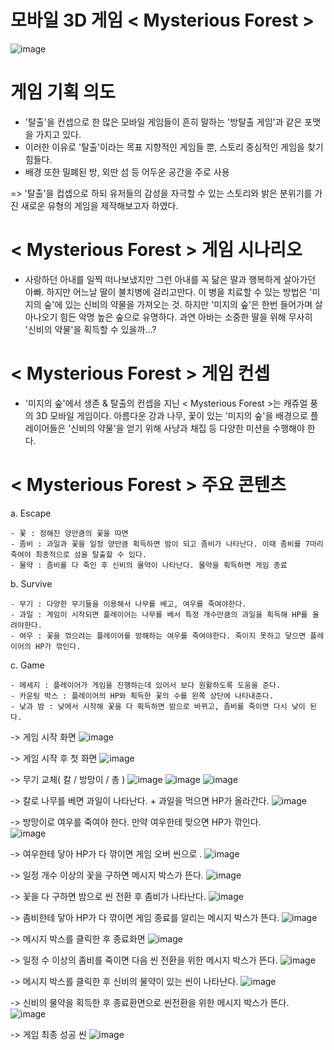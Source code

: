 # 모바일 3D 게임 < Mysterious Forest >
![image](https://user-images.githubusercontent.com/84313631/120946461-903ec300-c777-11eb-9e0b-cd53dc3c8b2c.png)


# 게임 기획 의도

- '탈출'을 컨셉으로 한 많은 모바일 게임들이 흔히 말하는 '방탈출 게임'과 같은 포맷을 가지고 있다.
- 이러한 이유로 '탈출'이라는 목표 지향적인 게임들 뿐, 스토리 중심적인 게임을 찾기 힘들다.
- 배경 또한 밀폐된 방, 외딴 섬 등 어두운 공간을 주로 사용
 
 => '탈출'을 컵셉으로 하되 유저들의 감성을 자극할 수 있는 스토리와 밝은 분위기를 가진 
    새로운 유형의 게임을 제작해보고자 하였다.
   
# < Mysterious Forest > 게임 시나리오

- 사랑하던 아내를 일찍 떠나보냈지만 그런 아내를 꼭 닮은 딸과 행복하게 살아가던 아빠. 하지만 어느날 딸이 불치병에 걸리고만다. 이 병을 치료할 수 있는 방법은 '미지의 숲'에 있는 신비의 약물을 가져오는 것.
하지만 '미지의 숲'은 한번 들어가며 살아나오기 힘든 악명 높은 숲으로 유명하다.
과연 아바는 소중한 딸을 위해 무사히 '신비의 약물'을 획득할 수 있을까...?


# < Mysterious Forest > 게임 컨셉

- '미지의 숲'에서 생존 &  탈출의 컨셉을 지닌 < Mysterious Forest >는 캐쥬얼 풍의 3D 모바일 게임이다.
   아름다운 강과 나무, 꽃이 있는 '미지의 숲'을 배경으로 플레이어들은 '신비의 약물'을 얻기 위해 사냥과 채집 등 다양한 미션을 수행해야 한다.
   
   
 # < Mysterious Forest > 주요 콘텐츠
   
   a. Escape
   
    - 꽃 : 정해진 양만큼의 꽃을 따면 
    - 좀비 : 과일과 꽃을 일정 양만큼 획득하면 밤이 되고 좀비가 나타난다. 이때 좀비를 7마리 죽여야 최종적으로 섬을 탈출할 수 있다.
    - 물약 : 좀비를 다 죽인 후 신비의 물약이 나타난다. 물약을 획득하면 게임 종료
    
  b. Survive
  
    - 무기 : 다양한 무기들을 이용해서 나무를 베고, 여우를 죽여야한다.
    - 과일 : 게임이 시작되면 플레이어는 나무를 베서 특정 개수만큼의 과일을 획득해 HP를 올려야한다.
    - 여우 : 꽃을 꺾으려는 플레이어를 방해하는 여우를 죽여야한다. 죽이지 못하고 닿으면 플레이어의 HP가 깎인다.
    
  c. Game
  
    - 메세지 : 플레이어가 게임을 진행하는데 있어서 보다 원활하도록 도움을 준다.
    - 카운팅 박스 : 플레이어의 HP와 획득한 꽃의 수를 왼쪽 상단에 나타내준다.
    - 낮과 밤 : 낮에서 시작해 꽃을 다 획득하면 밤으로 바뀌고, 좀비를 죽이면 다시 낮이 된다.
     
 
 -> 게임 시작 화면
 ![image](https://user-images.githubusercontent.com/84313631/120945808-62f11580-c775-11eb-8948-818e678d876f.png)


-> 게임 시작 후 첫 화면
![image](https://user-images.githubusercontent.com/84313631/120945851-86b45b80-c775-11eb-8263-172cc73a576a.png)


-> 무기 교체( 칼 / 방망이 / 총 )
![image](https://user-images.githubusercontent.com/84313631/120945886-a481c080-c775-11eb-9073-50071ffa0674.png)
![image](https://user-images.githubusercontent.com/84313631/120945891-aba8ce80-c775-11eb-8ee7-8f4c85c85916.png)
![image](https://user-images.githubusercontent.com/84313631/120945896-af3c5580-c775-11eb-8d7e-3608d31c2934.png)


-> 칼로 나무를 베면 과일이 나타난다. + 과일을 먹으면 HP가 올라간다.
![image](https://user-images.githubusercontent.com/84313631/120945954-d7c44f80-c775-11eb-8a82-9887fe734fed.png)


-> 방망이로 여우를 죽여야 한다. 만약 여우한테 맞으면 HP가 깎인다.  
![image](https://user-images.githubusercontent.com/84313631/120946050-1d811800-c776-11eb-8944-d01f0472b53f.png)


-> 여우한테 닿아 HP가 다 깎이면 게임 오버 씬으로 .
![image](https://user-images.githubusercontent.com/84313631/120946276-e2331900-c776-11eb-8f8b-cbfa52e31d91.png)


-> 일정 개수 이상의 꽃을 구하면 메시지 박스가 뜬다.
![image](https://user-images.githubusercontent.com/84313631/120946070-2a057080-c776-11eb-97a5-c9a2f9a63b4e.png)


-> 꽃을 다 구하면 밤으로 씬 전환 후 좀비가 나타난다.
![image](https://user-images.githubusercontent.com/84313631/120946119-54572e00-c776-11eb-848c-cdd470d0fe24.png)


-> 좀비한테 닿아 HP가 다 깎이면 게임 종료를 알리는 메시지 박스가 뜬다.
![image](https://user-images.githubusercontent.com/84313631/120946150-7650b080-c776-11eb-8c40-e396319f866e.png)


-> 메시지 박스를 클릭한 후 종료화면
![image](https://user-images.githubusercontent.com/84313631/120946162-836d9f80-c776-11eb-96e0-f9e4cbb8d484.png)


-> 일정 수 이상의 좀비를 죽이면 다음 씬 전환을 위한 메시지 박스가 뜬다.
![image](https://user-images.githubusercontent.com/84313631/120946183-98e2c980-c776-11eb-814f-765a2bdd286b.png)


-> 메시지 박스를 클릭한 후 신비의 물약이 있는 씬이 나타난다.
![image](https://user-images.githubusercontent.com/84313631/120946204-ae57f380-c776-11eb-97be-15a9e14caa19.png)


-> 신비의 물약을 획득한 후 종료환면으로 씬전환을 위한 메시지 박스가 뜬다.
![image](https://user-images.githubusercontent.com/84313631/120946236-c465b400-c776-11eb-8194-ac058a258ab2.png)


-> 게임 최종 성공 씬
![image](https://user-images.githubusercontent.com/84313631/120946249-d0ea0c80-c776-11eb-91b4-1433f01bb3ff.png)




